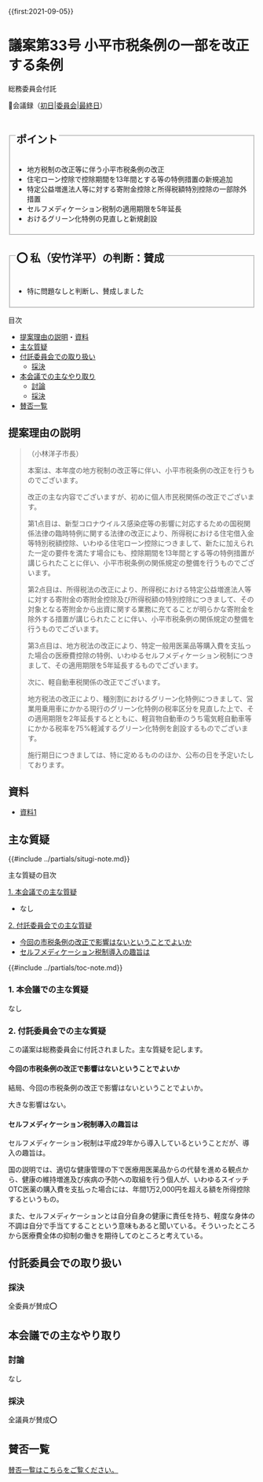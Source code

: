 {{first:2021-09-05}}

# 議案第33号 小平市税条例の一部を改正する条例

<i class="fa fa-gavel" aria-hidden="true"></i> 総務委員会付託

<p id="read-kaigiroku">📄会議録（<a href="https://ssp.kaigiroku.net/tenant/kodaira/SpMinuteView.html?council_id=1225&schedule_id=2&minute_id=224&is_search=true">初日</a>|<a href="https://ssp.kaigiroku.net/tenant/kodaira/SpMinuteView.html?council_id=1232&schedule_id=4&minute_id=2&is_search=true">委員会</a>|<a href="https://ssp.kaigiroku.net/tenant/kodaira/SpMinuteView.html?council_id=1225&schedule_id=6&minute_id=7&is_search=true">最終日</a>）</p>

<fieldset class="pnt">
  <legend><h2>ポイント</h2></legend>

- 地方税制の改正等に伴う小平市税条例の改正
- 住宅ローン控除で控除期間を13年間とする等の特例措置の新規追加
- 特定公益増進法人等に対する寄附金控除と所得税額特別控除の一部除外措置
- セルフメディケーション税制の適用期限を5年延長
- おけるグリーン化特例の見直しと新規創設

</fieldset>

<fieldset class="sanpi">
  <legend><h2>⭕️ 私（安竹洋平）の判断：賛成</h2></legend>

- 特に問題なしと判断し、賛成しました

</fieldset>

<div class="toc">

目次

- [提案理由の説明](#提案理由の説明)・[資料](#資料)
- [主な質疑](#主な質疑)
- [付託委員会での取り扱い](#付託委員会での取り扱い)
  - [採決](#採決)
- [本会議での主なやり取り](#本会議での主なやり取り)
  - [討論](#討論)
  - [採決](#採決-1)
- [賛否一覧](#賛否一覧)

</div>

## 提案理由の説明

>（小林洋子市長）
>
> 本案は、本年度の地方税制の改正等に伴い、小平市税条例の改正を行うものでございます。
>
> 改正の主な内容でございますが、初めに個人市民税関係の改正でございます。
>
> 第1点目は、新型コロナウイルス感染症等の影響に対応するための国税関係法律の臨時特例に関する法律の改正により、所得税における住宅借入金等特別税額控除、いわゆる住宅ローン控除につきまして、新たに加えられた一定の要件を満たす場合にも、控除期間を13年間とする等の特例措置が講じられたことに伴い、小平市税条例の関係規定の整備を行うものでございます。
>
> 第2点目は、所得税法の改正により、所得税における特定公益増進法人等に対する寄附金の寄附金控除及び所得税額の特別控除につきまして、その対象となる寄附金から出資に関する業務に充てることが明らかな寄附金を除外する措置が講じられたことに伴い、小平市税条例の関係規定の整備を行うものでございます。
>
> 第3点目は、地方税法の改正により、特定一般用医薬品等購入費を支払った場合の医療費控除の特例、いわゆるセルフメディケーション税制につきまして、その適用期限を5年延長するものでございます。
>
> 次に、軽自動車税関係の改正でございます。
>
> 地方税法の改正により、種別割におけるグリーン化特例につきまして、営業用乗用車にかかる現行のグリーン化特例の税率区分を見直した上で、その適用期限を2年延長するとともに、軽貨物自動車のうち電気軽自動車等にかかる税率を75%軽減するグリーン化特例を創設するものでございます。
>
> 施行期日につきましては、特に定めるもののほか、公布の日を予定いたしております。

## 資料

- [資料1](https://ssp.kaigiroku.net/dnp/search/minutes/download?tenant_id=165&council_id=1228&schedule_id=58&minute_id=1)

<div class="ippan-situgi">

## 主な質疑
{{#include ../partials/situgi-note.md}}


<div class="toc">

主な質疑の目次

[1. 本会議での主な質疑](#1-本会議での主な質疑)

- なし

[2. 付託委員会での主な質疑](#2-付託委員会での主な質疑)

- [今回の市税条例の改正で影響はないということでよいか](#今回の市税条例の改正で影響はないということでよいか)
- [セルフメディケーション税制導入の趣旨は](#セルフメディケーション税制導入の趣旨は)

{{#include ../partials/toc-note.md}}

</div>

### 1. 本会議での主な質疑
なし

### 2. 付託委員会での主な質疑

この議案は総務委員会に付託されました。主な質疑を記します。

#### 今回の市税条例の改正で影響はないということでよいか

<div class="bln bleft" data-speaker="他会派の議員">

結局、今回の市税条例の改正で影響はないということでよいか。

</div>

<div class="bln bright" data-speaker="税務課長（黒山）">

大きな影響はない。

</div>

#### セルフメディケーション税制導入の趣旨は

<div class="bln bleft" data-speaker="他会派の議員">

セルフメディケーション税制は平成29年から導入しているということだが、導入の趣旨は。

</div>

<div class="bln bright" data-speaker="税務課長（黒山）">

国の説明では、適切な健康管理の下で医療用医薬品からの代替を進める観点から、健康の維持増進及び疾病の予防への取組を行う個人が、いわゆるスイッチOTC医薬の購入費を支払った場合には、年間1万2,000円を超える額を所得控除するというもの。
</div>

<div class="bln bright" data-speaker="税務課長（黒山）">

また、セルフメディケーションとは自分自身の健康に責任を持ち、軽度な身体の不調は自分で手当てすることという意味もあると聞いている。そういったところから医療費全体の抑制の働きを期待してのところと考えている。

</div>

</div>

## 付託委員会での取り扱い
### 採決

全委員が賛成⭕️

## 本会議での主なやり取り
### 討論
なし

### 採決
全議員が賛成⭕️

## 賛否一覧
[賛否一覧はこちらをご覧ください。](./index.md#賛否)

